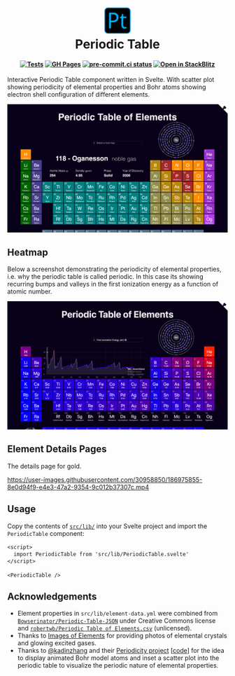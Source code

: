 <h1 align="center">
  <img src="static/favicon.svg" alt="Logo" height="60">
  <br>
  Periodic Table
</h1>

<h4 align="center">

[![Tests](https://github.com/janosh/periodic-table/actions/workflows/test.yml/badge.svg)](https://github.com/janosh/periodic-table/actions/workflows/test.yml)
[![GH Pages](https://github.com/janosh/periodic-table/actions/workflows/gh-pages.yml/badge.svg)](https://github.com/janosh/periodic-table/actions/workflows/gh-pages.yml)
[![pre-commit.ci status](https://results.pre-commit.ci/badge/github/janosh/periodic-table/main.svg?badge_token=nUqJfPCFS4uyMwcFSDIfdQ)](https://results.pre-commit.ci/latest/github/janosh/periodic-table/main?badge_token=nUqJfPCFS4uyMwcFSDIfdQ)
[![Open in StackBlitz](https://img.shields.io/badge/Open%20in-StackBlitz-darkblue?logo=stackblitz)](https://stackblitz.com/github/janosh/periodic-table)

</h4>

Interactive Periodic Table component written in Svelte. With scatter plot showing periodicity of elemental properties and Bohr atoms showing electron shell configuration of different elements.

![Screenshot of periodic table](static/2022-08-08-screenshot.png)

## Heatmap

Below a screenshot demonstrating the periodicity of elemental properties, i.e. why the periodic table is called periodic. In this case its showing recurring bumps and valleys in the first ionization energy as a function of atomic number.

![Screenshot of periodic table heatmap](static/2022-08-08-screenshot-heatmap.png)

## Element Details Pages

The details page for gold.

<https://user-images.githubusercontent.com/30958850/186975855-8e0d94f9-e4e3-47a2-9354-9c012b37307c.mp4>

## Usage

Copy the contents of [`src/lib/`](https://github.com/janosh/periodic-table/tree/main/src/lib) into your Svelte project and import the `PeriodicTable` component:

```svelte
<script>
  import PeriodicTable from 'src/lib/PeriodicTable.svelte'
</script>

<PeriodicTable />
```

## Acknowledgements

- Element properties in `src/lib/element-data.yml` were combined from [`Bowserinator/Periodic-Table-JSON`](https://github.com/Bowserinator/Periodic-Table-JSON/blob/master/PeriodicTableJSON.json) under Creative Commons license and [`robertwb/Periodic Table of Elements.csv`](https://gist.github.com/robertwb/22aa4dbfb6bcecd94f2176caa912b952) (unlicensed).
- Thanks to [Images of Elements](https://images-of-elements.com) for providing photos of elemental crystals and glowing excited gases.
- Thanks to [@kadinzhang](https://github.com/kadinzhang) and their [Periodicity project](https://ptable.netlify.app) [[code](https://github.com/kadinzhang/Periodicity)] for the idea to display animated Bohr model atoms and inset a scatter plot into the periodic table to visualize the periodic nature of elemental properties.
